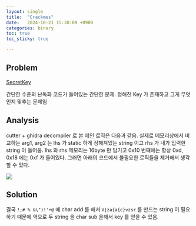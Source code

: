 ```yaml
---
layout: single
title:  "Crackmes"
date:   2024-10-21 15:30:09 +0900
categories: binary
toc: true
toc_sticky: true

---
```


## Problem

[SecretKey](https://crackmes.one/crackme/66f1a42810703232965557d2)

간단한 수준의 난독화 코드가 들어있는 간단한 문제.
정해진 Key 가 존재하고 그게 무엇인지 맞추는 문제임

## Analysis

cutter + ghidra decompiler 로 본 메인 로직은 다음과 같음.
실제로 메모리상에서 비교하는 arg1, arg2 는 lhs 가 static 하게 정해져있는 string 이고 rhs 가 내가 입력한 string  이 들어옴.
lhs 와 rhs 메모리는 16byte 만 담기고 0x10 번째에는 항상 0xd, 0x18 에는 0xf 가 들어있다. 그러면 아래의 코드에서 불필요한 로직들을 제거해서 생각할 수 있다. 

<img src="{{site.baseurl | prepend: site.url}}assets/secretkey_analysis.png" />

## Solution

결국 `!;# % &\")!'+@` 에 char add 를 해서  `V|za{a{c}vzsr` 를 만드는 string 이 필요하기 때문에 역으로 두 string 을 char sub 을해서 key 를 얻을 수 있음.  